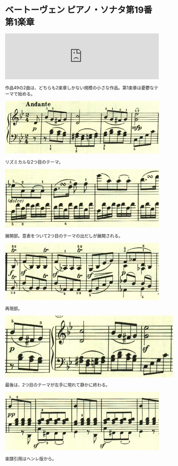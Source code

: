 # ベートーヴェン ピアノ・ソナタ第19番 第1楽章

<iframe allow="autoplay *; encrypted-media *;" frameborder="0" height="150" style="width:100%;max-width:660px;overflow:hidden;background:transparent;" sandbox="allow-forms allow-popups allow-same-origin allow-scripts allow-storage-access-by-user-activation allow-top-navigation-by-user-activation" src="https://embed.music.apple.com/us/album/piano-sonata-no-19-in-g-minor-op-49-no-1-i-andante/960633853?i=960634118&app=music"></iframe>

作品49の2曲は、どちらも2楽章しかない規模の小さな作品。第1楽章は憂鬱なテーマで始める。

<img src="914.jpg">

リズミカルな2つ目のテーマ。

<img src="915.jpg">

展開部。意表をついて2つ目のテーマの出だしが展開される。

<img src="911.jpg">

再現部。

<div style="display: flex;">
<img src="910.jpg"><img src="913.jpg">
</div>

最後は、2つ目のテーマが左手に現れて静かに終わる。

<img src="912.jpg">

楽譜引用はヘンレ版から。
